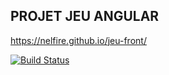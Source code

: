 ## PROJET JEU ANGULAR

https://nelfire.github.io/jeu-front/

[![Build Status](https://www.travis-ci.com/Nelfire/jeu-front.svg?branch=master)](https://www.travis-ci.com/Nelfire/jeu-front)
